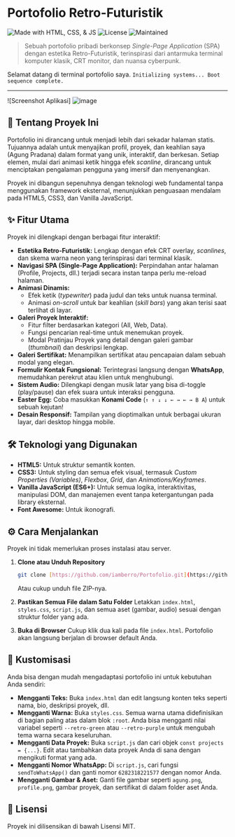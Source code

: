 # Portofolio Retro-Futuristik

![Made with HTML, CSS, & JS](https://img.shields.io/badge/Made%20with-HTML%2C%20CSS%2C%20JS-orange?style=for-the-badge&logo=javascript)
![License](https://img.shields.io/badge/License-MIT-blue?style=for-the-badge)
![Maintained](https://img.shields.io/badge/Maintained-yes-green.svg?style=for-the-badge)

> Sebuah portofolio pribadi berkonsep *Single-Page Application* (SPA) dengan estetika Retro-Futuristik, terinspirasi dari antarmuka terminal komputer klasik, CRT monitor, dan nuansa cyberpunk.

Selamat datang di terminal portofolio saya. `Initializing systems... Boot sequence complete.`

---

![Screenshot Aplikasi]
![image](https://github.com/user-attachments/assets/04e68284-4e64-453f-9cff-084fa2784954)


## 🚀 Tentang Proyek Ini

Portofolio ini dirancang untuk menjadi lebih dari sekadar halaman statis. Tujuannya adalah untuk menyajikan profil, proyek, dan keahlian saya (Agung Pradana) dalam format yang unik, interaktif, dan berkesan. Setiap elemen, mulai dari animasi ketik hingga efek *scanline*, dirancang untuk menciptakan pengalaman pengguna yang imersif dan menyenangkan.

Proyek ini dibangun sepenuhnya dengan teknologi web fundamental tanpa menggunakan framework eksternal, menunjukkan penguasaan mendalam pada HTML5, CSS3, dan Vanilla JavaScript.

## ✨ Fitur Utama

Proyek ini dilengkapi dengan berbagai fitur interaktif:

* **Estetika Retro-Futuristik:** Lengkap dengan efek CRT overlay, *scanlines*, dan skema warna neon yang terinspirasi dari terminal klasik.
* **Navigasi SPA (Single-Page Application):** Perpindahan antar halaman (Profile, Projects, dll.) terjadi secara instan tanpa perlu me-reload halaman.
* **Animasi Dinamis:**
    * Efek ketik (*typewriter*) pada judul dan teks untuk nuansa terminal.
    * Animasi *on-scroll* untuk bar keahlian (*skill bars*) yang akan terisi saat terlihat di layar.
* **Galeri Proyek Interaktif:**
    * Fitur filter berdasarkan kategori (All, Web, Data).
    * Fungsi pencarian real-time untuk menemukan proyek.
    * Modal Pratinjau Proyek yang detail dengan galeri gambar (*thumbnail*) dan deskripsi lengkap.
* **Galeri Sertifikat:** Menampilkan sertifikat atau pencapaian dalam sebuah modal yang elegan.
* **Formulir Kontak Fungsional:** Terintegrasi langsung dengan **WhatsApp**, memudahkan perekrut atau klien untuk menghubungi.
* **Sistem Audio:** Dilengkapi dengan musik latar yang bisa di-toggle (play/pause) dan efek suara untuk interaksi pengguna.
* **Easter Egg:** Coba masukkan **Konami Code** (`↑ ↑ ↓ ↓ ← → ← → B A`) untuk sebuah kejutan!
* **Desain Responsif:** Tampilan yang dioptimalkan untuk berbagai ukuran layar, dari desktop hingga mobile.

## 🛠️ Teknologi yang Digunakan

* **HTML5:** Untuk struktur semantik konten.
* **CSS3:** Untuk styling dan semua efek visual, termasuk *Custom Properties (Variables)*, *Flexbox*, *Grid*, dan *Animations/Keyframes*.
* **Vanilla JavaScript (ES6+):** Untuk semua logika, interaktivitas, manipulasi DOM, dan manajemen event tanpa ketergantungan pada library eksternal.
* **Font Awesome:** Untuk ikonografi.

## ⚙️ Cara Menjalankan

Proyek ini tidak memerlukan proses instalasi atau server.

1.  **Clone atau Unduh Repository**
    ```bash
    git clone [https://github.com/iamberro/Portofolio.git](https://github.com/iamberro/Portofolio.git])
    ```
    Atau cukup unduh file ZIP-nya.

2.  **Pastikan Semua File dalam Satu Folder**
    Letakkan `index.html`, `styles.css`, `script.js`, dan semua aset (gambar, audio) sesuai dengan struktur folder yang ada.

3.  **Buka di Browser**
    Cukup klik dua kali pada file `index.html`. Portofolio akan langsung berjalan di browser default Anda.

## 🎨 Kustomisasi

Anda bisa dengan mudah mengadaptasi portofolio ini untuk kebutuhan Anda sendiri:

* **Mengganti Teks:** Buka `index.html` dan edit langsung konten teks seperti nama, bio, deskripsi proyek, dll.
* **Mengganti Warna:** Buka `styles.css`. Semua warna utama didefinisikan di bagian paling atas dalam blok `:root`. Anda bisa mengganti nilai variabel seperti `--retro-green` atau `--retro-purple` untuk mengubah tema warna secara keseluruhan.
* **Mengganti Data Proyek:** Buka `script.js` dan cari objek `const projects = {...}`. Edit atau tambahkan data proyek Anda di sana dengan mengikuti format yang ada.
* **Mengganti Nomor WhatsApp:** Di `script.js`, cari fungsi `sendToWhatsApp()` dan ganti nomor `6282318221577` dengan nomor Anda.
* **Mengganti Gambar & Aset:** Ganti file gambar seperti `agung.png`, `profile.png`, gambar proyek, dan sertifikat di dalam folder aset Anda.

## 📜 Lisensi

Proyek ini dilisensikan di bawah Lisensi MIT.
